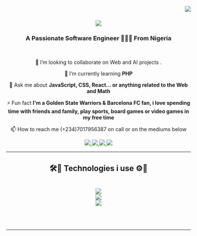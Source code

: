 <img align="right" src="https://visitor-badge.laobi.icu/badge?page_id=realkendo.realkendo" />

<h1 align="center">
    <img src="https://readme-typing-svg.herokuapp.com/?font=Righteous&size=35&center=true&vCenter=true&width=500&height=70&duration=4000&lines=Hello+World!+👋;+I'm+k3nd0+👨🏿‍💻;" />
</h1>

<h3 align="center">A Passionate Software Engineer 👨🏿‍💻 From Nigeria</h3>

<br/>

<div align="center">
 
 🔭 I’m looking to collaborate on Web and AI projects .
 
 🌱 I’m currently learning **PHP**

💬 Ask me about **JavaScript, CSS, React... or anything related to the Web and Math**

⚡ Fun fact **I'm a Golden State Warriors & Barcelona FC fan, i love spending time with friends and family, play sports, board games or video games in my free time**
 
📫 How to reach me (+234)7017956387 on call or on the mediums below

 </div>
 
<div align="center"> 
  <a href="mailto:kennethistifanus1@gmail.com">
    <img src="https://img.shields.io/badge/Gmail-333333?style=for-the-badge&logo=gmail&logoColor=red" />
  </a>
  <a href="https://linkedin.com/in/kenneth-istifanus-aa9a361a1" target="https://www.linkedin.com/in/kenneth-istifanus-aa9a361a1/">
    <img src="https://img.shields.io/badge/LinkedIn-0077B5?style=for-the-badge&logo=linkedin&logoColor=blue" target="_blank" />
  </a>
  <a href="https://.github.io/realkendo" target="https://github.com/realkendo">
     <img src="https://img.shields.io/badge/Portfolio-FF5722?style=for-the-badge&logo=todoist&logoColor=white" target="_blank" /> <!-- sqlite, safari, google-chrome are other good icon options -->
  </a>
  <a href="https://wa.me/2347017956387" target="https://github.com/realkendo">
     <img src="https://img.shields.io/badge/WhatsApp-22FF22?style=for-the-badge&logo=todoist&logoColor=green" target="_blank" /> <!-- sqlite, safari, google-chrome are other good icon options -->
  </a>
</div>

 <hr/>
 
<h2 align="center">🛠️🔩 Technologies i use ⚙️🔨</h2>
<br/>
<div align="center">
    <img src="https://skillicons.dev/icons?i=html,css,javascript,bootstrap,tailwind,react,figma" /><br>
    <img src="https://skillicons.dev/icons?i=nodejs,express,typescript,mongodb,nextjs,git,github" /><br>
    <img src="https://skillicons.dev/icons?i=wordpress,vscode,firebase,mysql,python,sklearn,flask" />

</div>  

<br/>
<!-- 
<h2 align="center">⚡ Stats ⚡</h2>
<br>
<div align=center>
  <img width=390 src="https://github-readme-streak-stats-salesp07.vercel.app/?user=salesp07&count_private=true&theme=react&border_radius=10" alt="streak stats"/>
  <img width=390 src="https://github-readme-stats-salesp07.vercel.app/api?username=salesp07&count_private=true&show_icons=true&theme=react&rank_icon=github&border_radius=10" alt="readme stats" />
  <br/>
  <img width=325 align="center" src="https://github-readme-stats-salesp07.vercel.app/api/top-langs/?username=salesp07&hide=HTML&langs_count=8&layout=compact&theme=react&border_radius=10&size_weight=0.5&count_weight=0.5&exclude_repo=github-readme-stats" alt="top langs" />
</div>
 -->
<br/><br/>

<hr/>

<br/>



<!---
realkendo/realkendo is a ✨ special ✨ repository because its `README.md` (this file) appears on your GitHub profile.
You can click the Preview link to take a look at your changes.
--->
